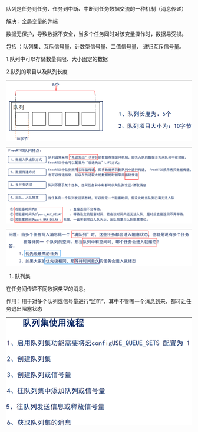 队列是任务到任务、任务到中断、中断到任务数据交流的一种机制（消息传递）

解决：全局变量的弊端

数据无保护，导致数据不安全，当多个任务同时对该变量操作时，数据易受损。

 

包括 ：队列集、互斥信号量、计数型信号量、二值信号量、 递归互斥信号量。

 

1.队列中可以存储数量有限、大小固定的数据

2.队列的项目以及队列长度

![image-20250422152040070](./image/队列&队列集.assets/image-20250422152040070.png)

![image-20250422152046599](./image/队列&队列集.assets/image-20250422152046599.png)

![image-20250422152053140](./image/队列&队列集.assets/image-20250422152053140.png)

1. 队列集

在任务间传递不同数据类型的消息。

作用：用于对多个队列或信号量进行“监听”，其中不管哪一个消息到来，都可让任务退出阻塞状态

![image-20250422152108051](./image/队列&队列集.assets/image-20250422152108051.png)